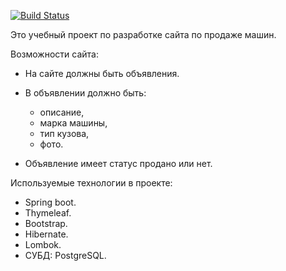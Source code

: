 [![Build Status](https://app.travis-ci.com/MasterMaxTs/project_autoshop.svg?branch=master)](https://app.travis-ci.com/MasterMaxTs/project_autoshop)

Это учебный проект по разработке сайта по продаже машин.

Возможности сайта:
 - На сайте должны быть объявления.
 - В объявлении должно быть:
   - описание,
   - марка машины,
   - тип кузова,
   - фото.

 - Объявление имеет статус продано или нет.


Используемые технологии в проекте:
- Spring boot.
- Thymeleaf.
- Bootstrap.
- Hibernate.
- Lombok.
- СУБД: PostgreSQL.